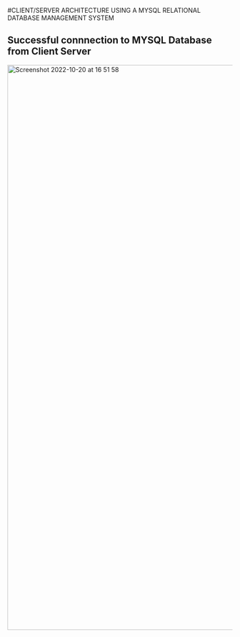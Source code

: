 #CLIENT/SERVER ARCHITECTURE USING A MYSQL RELATIONAL DATABASE MANAGEMENT SYSTEM


## Successful connnection to MYSQL Database from Client Server
<img width="1266" alt="Screenshot 2022-10-20 at 16 51 58" src="https://user-images.githubusercontent.com/58548431/197547334-a51cc2e2-afb0-4b5e-b75b-e6aa6dc6ea8e.png">
